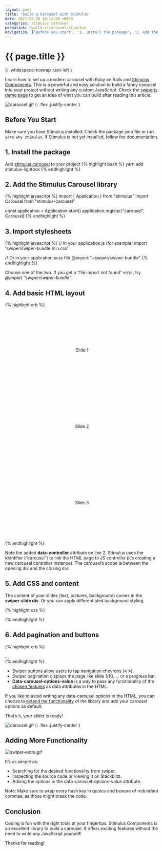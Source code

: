 ```yaml
---
layout: post
title: 'Build a Carousel with Stimulus'
date: 2021-02-20 10:11:58 +0000
categories: stimulus carousel
permalink: /build-a-carousel-stimulus
navigation: ['Before you start', '1. Install the package', '2. Add the Stimulus Carousel library', '3. Import stylesheets', '4. Add basic HTML layout', '5. Add CSS and content', '6. Add pagination and buttons', 'Adding More Functionality', 'Conclusion' ]
---
```


# {{ page.title }}
{: .whitespace-nowrap .text-left }

Learn how to set up a modern carousel with Ruby on Rails and [Stimulus Components](https://github.com/stimulus-components). This is a powerful and easy solution to build a fancy carousel into your project without writing any custom JavaScript. Check the [swiperjs demo page](https://swiperjs.com/demos) to get an idea of what you can build after reading this article.

![carousel.gif](images/carousel.gif)
{: .flex .justify-center }

## Before You Start

Make sure you have Stimulus installed. Check the package.json file or run `yarn why stimulus`. If Stimulus is not yet installed, follow the [documentation](https://stimulus.hotwire.dev/handbook/installing).

## 1. Install the package

Add [stimulus carousel](https://stimulus-components.netlify.app/docs/components/stimulus-carousel/) to your project
{% highlight bash %}
yarn add stimulus-lightbox
{% endhighlight %}

## 2. Add the Stimulus Carousel library

{% highlight javascript %}
import { Application } from "stimulus"
import Carousel from "stimulus-carousel"

const application = Application.start()
application.register("carousel", Carousel)
{% endhighlight %}

## 3. Import stylesheets

{% highlight javascript %}
// In your application.js (for example)
import 'swiper/swiper-bundle.min.css'

// Or in your application.scss file
@import "~swiper/swiper-bundle"
{% endhighlight %}

Choose one of the two. If you get a “file import not found” error, try <br>_@import “swiper/swiper-bundle”_.

## 4. Add basic HTML layout

{% highlight erb %}
<!-- Slider main container -->
<div data-controller="carousel" class="swiper-container">
  <!-- Additional required wrapper -->
  <div class="swiper-wrapper">
    <!-- Slides -->
    <div class="swiper-slide">Slide 1</div>
    <div class="swiper-slide">Slide 2</div>
    <div class="swiper-slide">Slide 3</div>
  </div>
</div>
{% endhighlight %}

Note the added __data-controller__ attribute on line 2. Stimulus uses the identifier (“carousel”) to link the HTML page to JS controller (it’s creating a new carousel controller instance). The carousel’s scope is between the opening div and the closing div.

## 5. Add CSS and content

The content of your slides (text, pictures, background) comes in the __swiper-slide div__. Or you can apply differentiated background styling.

{% highlight css %}
<style>
  .swiper-slide {
    height: 250px;
    display: flex;
    align-items:center;
    justify-content: center;
  }

  .pink {
    background-color: lightpink;
  }

  .green {
    background-color: lightgreen;
  }

  .blue {
    background-color: lightblue;
  }
</style>
{% endhighlight %}

## 6. Add pagination and buttons

{% highlight erb %}
<div data-controller="carousel" class="my-5 swiper-container w-25"
    data-carousel-options-value='{
    "pagination": { "el": ".swiper-pagination",
                    "dynamicBullets": "true" },
    "navigation": { "nextEl": ".swiper-button-next",
                    "prevEl": ".swiper-button-prev"}}'>
  ...
  <!-- Pagination (... or 1/10 or progress bar) -->
  <div class="swiper-pagination"></div>

  <!-- Navigation buttons (< >) -->
  <div class="swiper-button-prev"></div>
  <div class="swiper-button-next"></div>
</div>
{% endhighlight %}

- Swiper buttons allow users to tap navigation chevrons (__< >__).
- Swiper pagination displays the page like slide 1/10, … or a progress bar.
- __Data-carousel-options-value__ is a way to pass any functionality of the [chosen features](https://swiperjs.com/demos) as data attributes in the HTML.

If you like to avoid writing any data-carousel options in the HTML, you can choose to[ extend the functionality](https://stimulus-components.netlify.app/docs/components/stimulus-carousel/#-extending-controller) of the library and add your carousel options as default.

That’s it, your slider is ready!

![carousel.gif](images/carousel.gif)
{: .flex .justify-center }

## Adding More Functionality

![swiper-extra.gif](images/swiper.png)

It’s as simple as:

- Searching for the desired functionality from swiper.
- Inspecting the source code or viewing it on Stackblitz.
- Adding the options in the data-carousel-options-value attribute.

Note: Make sure to wrap every hash key in quotes and beware of redundant commas, as those might break the code.

## Conclusion

Coding is fun with the right tools at your fingertips. Stimulus Components is an excellent library to build a carousel. It offers exciting features without the need to write any JavaScript yourself!

Thanks for reading!
